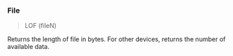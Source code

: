 ### File

> LOF (fileN)

Returns the length of file in bytes. For other devices, returns the number of available data.


